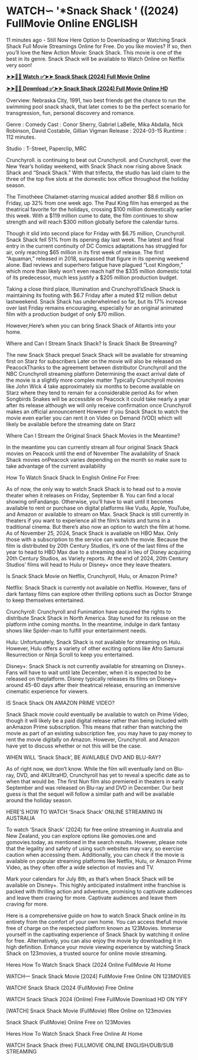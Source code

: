# WATCH∽ '*Snack Shack ' ((2024) FullMovie Online ENGLISH

11 minutes ago - Still Now Here Option to Downloading or Watching Snack Shack Full Movie Streamings Online for Free. Do you like movies? If so, then you’ll love the New Action Movie: Snack Shack. This movie is one of the best in its genre. Snack Shack will be available to Watch Online on Netflix very soon!

**[➤➤🔴📱 Watch ✅➤➤ Snack Shack (2024) Full Movie Online](https://cinematix.download/en/movie/1037113)**

**[➤➤🔴📱 Download ✅➤➤ Snack Shack (2024) Full Movie Online HD](https://cinematix.download/en/movie/1037113)**


Overview:
Nebraska City, 1991, two best friends get the chance to run the swimming pool snack shack, that later comes to be the perfect scenario for transgression, fun, personal discovery and romance.

Genre      : Comedy
Cast      : Conor Sherry, Gabriel LaBelle, Mika Abdalla, Nick Robinson, David Costabile, Gillian Vigman
Release    : 2024-03-15
Runtime : 112 minutes.

Studio : T-Street, Paperclip, MRC 

Crunchyroll. is continuing to beat out Crunchyroll. and Crunchyroll, over the New Year’s holiday weekend, with Snack Shack now rising above Snack Shack and “Snack Shack.” With that trifecta, the studio has laid claim to the three of the top five slots at the domestic box office throughout the holiday season.

The Timothéee Chalamet-starring musical added another $8.6 million on Friday, up 32% from one week ago. The Paul King film has emerged as the theatrical favorite for the holidays, crossing $100 million domestically earlier this week. With a $119 million cume to date, the film continues to show strength and will reach $300 million globally before the calendar turns.

Though it slid into second place for Friday with $6.75 million, Crunchyroll. Snack Shack fell 51% from its opening day last week. The latest and final entry in the current continuity of DC Comics adaptations has struggled for air, only reaching $65 million in its first week of release. The first “Aquaman,” released in 2018, surpassed that figure in its opening weekend alone. Bad reviews and superhero fatigue have plagued “Lost Kingdom,” which more than likely won’t even reach half the $335 million domestic total of its predecessor, much less justify a $205 million production budget.

Taking a close third place, Illumination and Crunchyroll’sSnack Shack is maintaining its footing with $6.7 Friday after a muted $12 million debut lastweekend. Snack Shack has underwhelmed so far, but its 17% increase over last Friday remains encouraging, especially for an original animated film with a production budget of only $70 million.

However,Here’s when you can bring Snack Shack of Atlantis into your home.

Where and Can I Stream Snack Shack? Is Snack Shack Be Streaming?

The new Snack Shack prequel Snack Shack will be available for streaming first on Starz for subscribers Later on the movie will also be released on PeacockThanks to the agreement between distributor Crunchyroll and the NBC Crunchyroll streaming platform Determining the exact arrival date of the movie is a slightly more complex matter Typically Crunchyroll movies like John Wick 4 take approximately six months to become available on Starz where they tend to remain for a considerable period As for when Songbirds Snakes will be accessible on Peacock it could take nearly a year after its release although we will only receive confirmation once Crunchyroll makes an official announcement However if you Snack Shack to watch the movie even earlier you can rent it on Video on Demand (VOD) which will likely be available before the streaming date on Starz

Where Can I Stream the Original Snack Shack Movies in the Meantime?

In the meantime you can currently stream all four original Snack Shack movies on Peacock until the end of November The availability of Snack Shack movies onPeacock varies depending on the month so make sure to take advantage of the current availability

How To Watch Snack Shack In English Online For Free:

As of now, the only way to watch Snack Shack is to head out to a movie theater when it releases on Friday, September 8. You can find a local showing onFandango. Otherwise, you’ll have to wait until it becomes available to rent or purchase on digital platforms like Vudu, Apple, YouTube, and Amazon or available to stream on Max. Snack Shack is still currently in theaters if you want to experience all the film’s twists and turns in a traditional cinema. But there’s also now an option to watch the film at home. As of November 25, 2024, Snack Shack is available on HBO Max. Only those with a subscription to the service can watch the movie. Because the film is distributed by 20th Century Studios, it’s one of the last films of the year to head to HBO Max due to a streaming deal in lieu of Disney acquiring 20th Century Studios, as Variety reports. At the end of 2024, 20th Century Studios’ films will head to Hulu or Disney+ once they leave theaters.

Is Snack Shack Movie on Netflix, Crunchyroll, Hulu, or Amazon Prime?

Netflix: Snack Shack is currently not available on Netflix. However, fans of dark fantasy films can explore other thrilling options such as Doctor Strange to keep themselves entertained.

Crunchyroll: Crunchyroll and Funimation have acquired the rights to distribute Snack Shack in North America. Stay tuned for its release on the platform inthe coming months. In the meantime, indulge in dark fantasy shows like Spider-man to fulfill your entertainment needs.

Hulu: Unfortunately, Snack Shack is not available for streaming on Hulu. However, Hulu offers a variety of other exciting options like Afro Samurai Resurrection or Ninja Scroll to keep you entertained.

Disney+: Snack Shack is not currently available for streaming on Disney+. Fans will have to wait until late December, when it is expected to be released on theplatform. Disney typically releases its films on Disney+ around 45-60 days after their theatrical release, ensuring an immersive cinematic experience for viewers.

IS Snack Shack ON AMAZON PRIME VIDEO?

Snack Shack movie could eventually be available to watch on Prime Video, though it will likely be a paid digital release rather than being included with anAmazon Prime subscription. This means that rather than watching the movie as part of an existing subscription fee, you may have to pay money to rent the movie digitally on Amazon. However, Crunchyroll. and Amazon have yet to discuss whether or not this will be the case.

WHEN WILL ‘Snack Shack’, BE AVAILABLE DVD AND BLU-RAY?

As of right now, we don’t know. While the film will eventually land on Blu-ray, DVD, and 4KUltraHD, Crunchyroll has yet to reveal a specific date as to when that would be. The first Nun film also premiered in theaters in early September and was released on Blu-ray and DVD in December. Our best guess is that the sequel will follow a similar path and will be available around the holiday season.

HERE’S HOW TO WATCH ‘Snack Shack’ ONLINE STREAMING IN AUSTRALIA

To watch ‘Snack Shack’ (2024) for free online streaming in Australia and New Zealand, you can explore options like gomovies.one and gomovies.today, as mentioned in the search results. However, please note that the legality and safety of using such websites may vary, so exercise caution when accessing them. Additionally, you can check if the movie is available on popular streaming platforms like Netflix, Hulu, or Amazon Prime Video, as they often offer a wide selection of movies and TV.

Mark your calendars for July 8th, as that’s when Snack Shack will be available on Disney+. This highly anticipated installment inthe franchise is packed with thrilling action and adventure, promising to captivate audiences and leave them craving for more. Captivate audiences and leave them craving for more.

Here is a comprehensive guide on how to watch Snack Shack online in its entirety from the comfort of your own home. You can access thefull movie free of charge on the respected platform known as 123Movies. Immerse yourself in the captivating experience of Snack Shack by watching it online for free. Alternatively, you can also enjoy the movie by downloading it in high definition. Enhance your movie viewing experience by watching Snack Shack on 123movies, a trusted source for online movie streaming.

Heres How To Watch Snack Shack (2024 Online FullMovie At Home

WATCH— Snack Shack Movie [2024] FullMovie Free Online ON 123MOVIES

WATCH! Snack Shack (2024 (FullMovie) Free Online

WATCH Snack Shack 2024 (Online) Free FullMovie Download HD ON YIFY

[WATCH] Snack Shack Movie (FullMovie) fRee Online on 123movies

Snack Shack (FullMovie) Online Free on 123Movies

Heres How To Watch Snack Shack Free Online At Home

WATCH Snack Shack (free) FULLMOVIE ONLINE ENGLISH/DUB/SUB STREAMING
